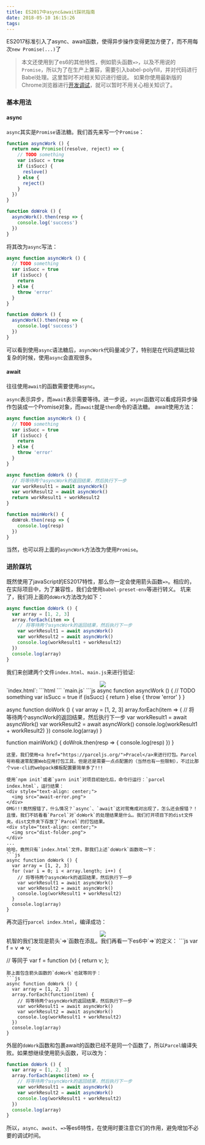 ```yaml
---
title: ES2017中async&await踩坑指南
date: 2018-05-10 16:15:26
tags:
---
```


ES2017标准引入了async、await函数，使得异步操作变得更加方便了，而不用每次`new Promise(...)`了

> 本文还使用到了es6的其他特性，例如箭头函数`=>`，以及不用说的`Promise`，所以为了在生产上兼容，需要引入babel-polyfill，并对代码进行Babel处理。这里暂时不对相关知识进行细说。
> 如果你使用最新版的Chrome浏览器进行<a href="https://www.toutiao.com/i6553080029855613443/">开发调试</a>，就可以暂时不用关心相关知识了。

### 基本用法

#### async
`async`其实是`Promise`语法糖。我们首先来写一个`Promise`：
```js
function asyncWork () {
  return new Promise((resolve, reject) => {
    // TODO something
    var isSucc = true
    if (isSucc) {
      reslove()
    } else {
      reject()
    }
  })
}

function doWrok () {
  asyncWork().then(resp => {
    console.log('success')
  })
}
```
将其改为`async`写法：
```js
async function asyncWork () {
  // TODO something
  var isSucc = true
  if (isSucc) {
    return
  } else {
    throw 'error'
  }
}

function doWork () {
  asyncWork().then(resp => {
    console.log('success')
  })
}
```
可以看到使用`async`语法糖后，`asyncWork`代码量减少了，特别是在代码逻辑比较复杂的时候，使用`async`会直观很多。

#### await
往往使用`await`的函数需要使用`async`。

`async`表示异步，而`await`表示需要等待。进一步说，`async`函数可以看成将异步操作包装成一个Promise对象，而`await`就是`then`命令的语法糖。
await使用方法：
```js
async function asyncWork () {
  // TODO something
  var isSucc = true
  if (isSucc) {
    return
  } else {
    throw 'error'
  }
}

async function doWork () {
  // 将等待两个asyncWork的返回结果，然后执行下一步
  var workResult1 = await asyncWork()
  var workResult2 = await asyncWork()
  return workResult1 + workResult2
}

function mainWork() {
  doWrok.then(resp => {
    console.log(resp)
  })
}
```
当然，也可以将上面的`asyncWork`方法改为使用`Promise`。

### 进阶踩坑
既然使用了javaScript的ES2017特性，那么你一定会使用箭头函数`=>`。相应的，在实际项目中，为了兼容性，我们会使用`babel-preset-env`等进行转义。
坑来了，我们将上面的`doWork`方法改为如下：
```js
async function doWork () {
  var array = [1, 2, 3]
  array.forEach(item => {
    // 将等待两个asyncWork的返回结果，然后执行下一步
    var workResult1 = await asyncWork()
    var workResult2 = await asyncWork()
    console.log(workResult1 + workResult2)
  })
  console.log(array)
}
```
我们来创建两个文件`index.html`、`main.js`来进行验证:
<div style="text-align: center;">
  <img src="files.png">
</div>
`index.html`:
```html
<!DOCTYPE html>
<html>
<head>
  <meta charset="utf-8" />
  <meta http-equiv="X-UA-Compatible" content="IE=edge">
  <title>async&await</title>
  <meta name="viewport" content="width=device-width, initial-scale=1">
  <script src="./main.js"></script>
</head>
<body>
  
</body>
</html>
```
`main.js`
```js
async function asyncWork () {
  // TODO something
  var isSucc = true
  if (isSucc) {
    return
  } else {
    throw 'error'
  }
}

async function doWork () {
  var array = [1, 2, 3]
  array.forEach(item => {
    // 将等待两个asyncWork的返回结果，然后执行下一步
    var workResult1 = await asyncWork()
    var workResult2 = await asyncWork()
    console.log(workResult1 + workResult2)
  })
  console.log(array)
}

function mainWork() {
  doWrok.then(resp => {
    console.log(resp)
  })
}
```
这里，我们使用<a href="https://parceljs.org/">Pracel</a>来进行打包。Parcel号称极速零配置Web应用打包工具，但是还是需要一点点配置的（当然也有一些限制），不过比那个vue-cli的webpack模板配置要简单多了!!!

使用`npm init`或者`yarn init`对项目初始化后，命令行运行：`parcel index.html`，运行结果：
<div style="text-align: center;">
  <img src="await-error.png">
</div>
OMG!!!竟然报错了，什么情况？`async`、`await`这对鸳鸯成对出现了，怎么还会报错？！
且慢，我们不妨看看`Parcel`对`doWork`的处理结果是什么。我们打开项目下的dist文件夹。dist文件夹下存放了`Parcel`的打包结果。
<div style="text-align: center;">
  <img src="dist-folder.png">
</div>
...
哈哈，竟然只有`index.html`文件。那我们上述`doWork`函数改一下：
```js
async function doWork () {
  var array = [1, 2, 3]
  for (var i = 0; i < array.length; i++) {
    // 将等待两个asyncWork的返回结果，然后执行下一步
    var workResult1 = await asyncWork()
    var workResult2 = await asyncWork()
    console.log(workResult1 + workResult2)
  }
  console.log(array)
}
```
再次运行`parcel index.html`，编译成功：
<div style="text-align: center;">
  <img src="for-succ.png">
</div>
机智的我们发现是箭头`=>`函数在添乱。我们再看一下es6中`=>`的定义：
```js
var f = v => v;

// 等同于
var f = function (v) {
  return v;
};
```
那上面包含箭头函数的`doWork`也就等同于：
```js
async function doWork () {
  var array = [1, 2, 3]
  array.forEach(function(item) {
    // 将等待两个asyncWork的返回结果，然后执行下一步
    var workResult1 = await asyncWork()
    var workResult2 = await asyncWork()
    console.log(workResult1 + workResult2)
  })
  console.log(array)
}
```
外层的`doWork`函数和包裹await的函数已经不是同一个函数了，所以`Parcel`编译失败。如果想继续使用箭头函数，可以改为：
```js
function doWork () {
  var array = [1, 2, 3]
  array.forEach(async(item) => {
    // 将等待两个asyncWork的返回结果，然后执行下一步
    var workResult1 = await asyncWork()
    var workResult2 = await asyncWork()
    console.log(workResult1 + workResult2)
  })
  console.log(array)
}
```
所以，`async`、`await`、`=>`等es6特性，在使用时要注意它们的作用，避免增加不必要的调试时间。